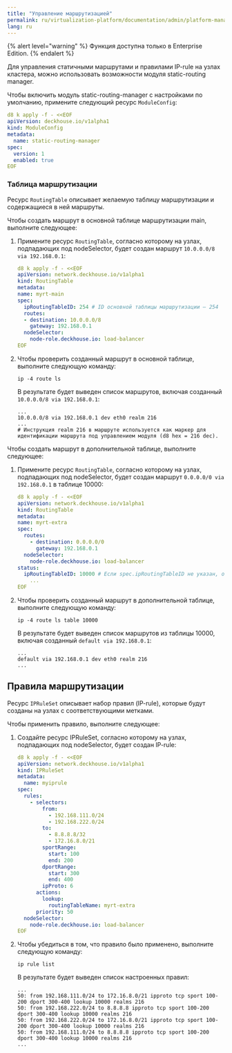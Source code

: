 ```yaml
---
title: "Управление маршрутизацией"
permalink: ru/virtualization-platform/documentation/admin/platform-management/network/routing.html
lang: ru
---
```


{% alert level="warning" %}
Функция доступна только в Enterprise Edition.
{% endalert %}

Для управления статичными маршрутами и правилами IP-rule на узлах кластера, можно использовать возможности модуля static-routing manager.

Чтобы включить модуль static-routing-manager с настройками по умолчанию, примените следующий ресурс `ModuleConfig`:

```yaml
d8 k apply -f - <<EOF
apiVersion: deckhouse.io/v1alpha1
kind: ModuleConfig
metadata:
  name: static-routing-manager
spec:
  version: 1
  enabled: true
EOF
```

### Таблица маршрутизации

Ресурс `RoutingTable` описывает желаемую таблицу маршрутизации и содержащиеся в ней маршруты.

Чтобы создать маршрут в основной таблице маршрутизации main, выполните следующее:

1. Примените ресурс `RoutingTable`, согласно которому на узлах, подпадающих под nodeSelector, будет создан маршрут `10.0.0.0/8 via 192.168.0.1`:

   ```yaml
   d8 k apply -f - <<EOF
   apiVersion: network.deckhouse.io/v1alpha1
   kind: RoutingTable
   metadata:
   name: myrt-main
   spec:
     ipRoutingTableID: 254 # ID основной таблицы маршрутизации – 254
     routes:
     - destination: 10.0.0.0/8
       gateway: 192.168.0.1
     nodeSelector:
       node-role.deckhouse.io: load-balancer
   EOF
   ```

1. Чтобы проверить созданный маршрут в основной таблице, выполните следующую команду:

   ```shell
   ip -4 route ls
   ```

   В результате будет выведен список маршрутов, включая созданный `10.0.0.0/8 via 192.168.0.1`:

   ```console
   ...
   10.0.0.0/8 via 192.168.0.1 dev eth0 realm 216
   ...
   # Инструкция realm 216 в маршруте используется как маркер для идентификации маршрута под управлением модуля (d8 hex = 216 dec).
   ```

Чтобы создать маршрут в дополнительной таблице, выполните следующее:

1. Примените ресурс `RoutingTable`, согласно которому на узлах, подпадающих под nodeSelector, будет создан маршрут `0.0.0.0/0 via 192.168.0.1` в таблице 10000:

   ```yaml
   d8 k apply -f - <<EOF
   apiVersion: network.deckhouse.io/v1alpha1
   kind: RoutingTable
   metadata:
   name: myrt-extra
   spec:
     routes:
       - destination: 0.0.0.0/0
         gateway: 192.168.0.1
     nodeSelector:
       node-role.deckhouse.io: load-balancer
   status:
     ipRoutingTableID: 10000 # Если spec.ipRoutingTableID не указан, он будет сгенерирован автоматически и размещён в status
       ...
   EOF
   ```

1. Чтобы проверить созданный маршрут в дополнительной таблице, выполните следующую команду:

   ```shell
   ip -4 route ls table 10000
   ```

   В результате будет выведен список маршрутов из таблицы 10000, включая созданный `default via 192.168.0.1`:

   ```console
   ...
   default via 192.168.0.1 dev eth0 realm 216
   ...
   ```

## Правила маршрутизации

Ресурс `IPRuleSet` описывает набор правил (IP-rule), которые будут созданы на узлах с соответствующими метками.

Чтобы применить правило, выполните следующее:

1. Создайте ресурс IPRuleSet, согласно которому на узлах, подпадающих под nodeSelector, будет создан IP-rule:

   ```yaml
   d8 k apply -f - <<EOF
   apiVersion: network.deckhouse.io/v1alpha1
   kind: IPRuleSet
   metadata:
     name: myiprule
   spec:
     rules:
       - selectors:
           from:
             - 192.168.111.0/24
             - 192.168.222.0/24
           to:
             - 8.8.8.8/32
             - 172.16.8.0/21
           sportRange:
             start: 100
             end: 200
           dportRange:
             start: 300
             end: 400
           ipProto: 6
         actions:
           lookup:
             routingTableName: myrt-extra
         priority: 50
     nodeSelector:
       node-role.deckhouse.io: load-balancer
   EOF
   ```

1. Чтобы убедиться в том, что правило было применено, выполните следующую команду:

   ```shell
   ip rule list
   ```

   В результате будет выведен список настроенных правил:

   ```console
   ...
   50: from 192.168.111.0/24 to 172.16.8.0/21 ipproto tcp sport 100-200 dport 300-400 lookup 10000 realms 216
   50: from 192.168.222.0/24 to 8.8.8.8 ipproto tcp sport 100-200 dport 300-400 lookup 10000 realms 216
   50: from 192.168.222.0/24 to 172.16.8.0/21 ipproto tcp sport 100-200 dport 300-400 lookup 10000 realms 216
   50: from 192.168.111.0/24 to 8.8.8.8 ipproto tcp sport 100-200 dport 300-400 lookup 10000 realms 216
   ...
   ```
